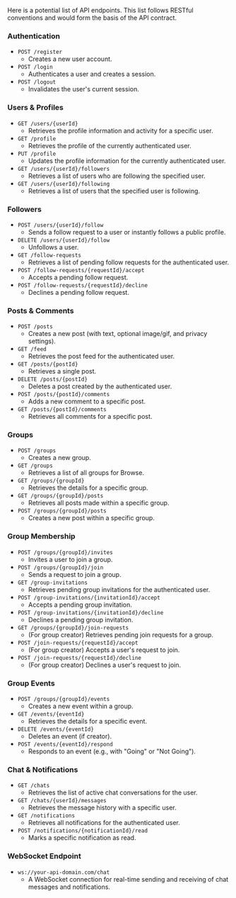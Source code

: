 Here is a potential list of API endpoints. This list follows RESTful conventions and would form the basis of the API contract.

### **Authentication**
* `POST /register`
    * Creates a new user account.
* `POST /login`
    * Authenticates a user and creates a session.
* `POST /logout`
    * Invalidates the user's current session.

### **Users & Profiles**
* `GET /users/{userId}`
    * Retrieves the profile information and activity for a specific user.
* `GET /profile`
    * Retrieves the profile of the currently authenticated user.
* `PUT /profile`
    * Updates the profile information for the currently authenticated user.
* `GET /users/{userId}/followers`
    * Retrieves a list of users who are following the specified user.
* `GET /users/{userId}/following`
    * Retrieves a list of users that the specified user is following.

### **Followers**
* `POST /users/{userId}/follow`
    * Sends a follow request to a user or instantly follows a public profile.
* `DELETE /users/{userId}/follow`
    * Unfollows a user.
* `GET /follow-requests`
    * Retrieves a list of pending follow requests for the authenticated user.
* `POST /follow-requests/{requestId}/accept`
    * Accepts a pending follow request.
* `POST /follow-requests/{requestId}/decline`
    * Declines a pending follow request.

### **Posts & Comments**
* `POST /posts`
    * Creates a new post (with text, optional image/gif, and privacy settings).
* `GET /feed`
    * Retrieves the post feed for the authenticated user.
* `GET /posts/{postId}`
    * Retrieves a single post.
* `DELETE /posts/{postId}`
    * Deletes a post created by the authenticated user.
* `POST /posts/{postId}/comments`
    * Adds a new comment to a specific post.
* `GET /posts/{postId}/comments`
    * Retrieves all comments for a specific post.

### **Groups**
* `POST /groups`
    * Creates a new group.
* `GET /groups`
    * Retrieves a list of all groups for Browse.
* `GET /groups/{groupId}`
    * Retrieves the details for a specific group.
* `GET /groups/{groupId}/posts`
    * Retrieves all posts made within a specific group.
* `POST /groups/{groupId}/posts`
    * Creates a new post within a specific group.

### **Group Membership**
* `POST /groups/{groupId}/invites`
    * Invites a user to join a group.
* `POST /groups/{groupId}/join`
    * Sends a request to join a group.
* `GET /group-invitations`
    * Retrieves pending group invitations for the authenticated user.
* `POST /group-invitations/{invitationId}/accept`
    * Accepts a pending group invitation.
* `POST /group-invitations/{invitationId}/decline`
    * Declines a pending group invitation.
* `GET /groups/{groupId}/join-requests`
    * (For group creator) Retrieves pending join requests for a group.
* `POST /join-requests/{requestId}/accept`
    * (For group creator) Accepts a user's request to join.
* `POST /join-requests/{requestId}/decline`
    * (For group creator) Declines a user's request to join.

### **Group Events**
* `POST /groups/{groupId}/events`
    * Creates a new event within a group.
* `GET /events/{eventId}`
    * Retrieves the details for a specific event.
* `DELETE /events/{eventId}`
    * Deletes an event (if creator).
* `POST /events/{eventId}/respond`
    * Responds to an event (e.g., with "Going" or "Not Going").

### **Chat & Notifications**
* `GET /chats`
    * Retrieves the list of active chat conversations for the user.
* `GET /chats/{userId}/messages`
    * Retrieves the message history with a specific user.
* `GET /notifications`
    * Retrieves all notifications for the authenticated user.
* `POST /notifications/{notificationId}/read`
    * Marks a specific notification as read.

### **WebSocket Endpoint**
* `ws://your-api-domain.com/chat`
    * A WebSocket connection for real-time sending and receiving of chat messages and notifications.